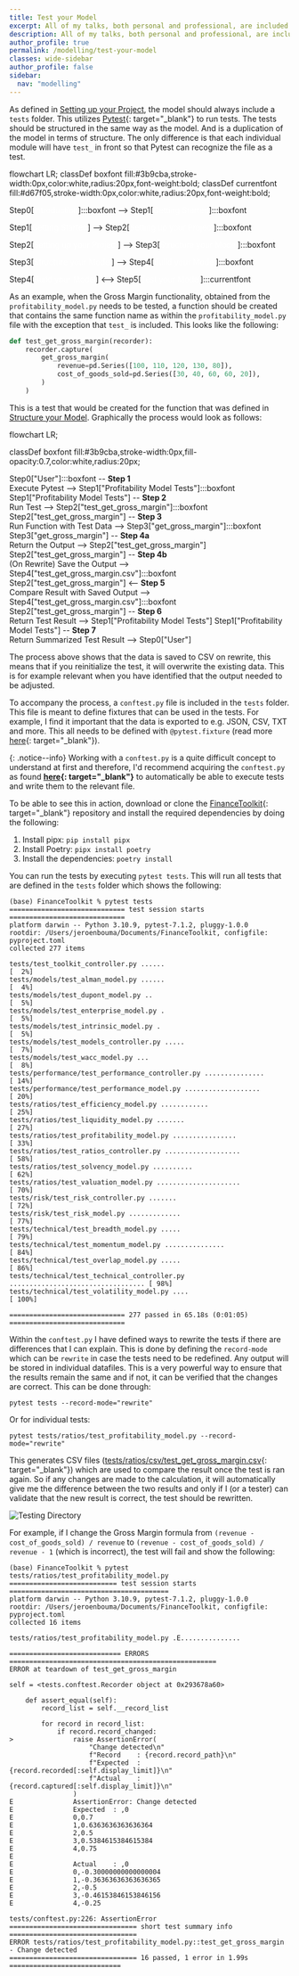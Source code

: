 ```yaml
---
title: Test your Model
excerpt: All of my talks, both personal and professional, are included here. This include presentations at a variety of universities and webinars.
description: All of my talks, both personal and professional, are included here. This include presentations at a variety of universities and webinars.
author_profile: true
permalink: /modelling/test-your-model
classes: wide-sidebar
author_profile: false
sidebar:
  nav: "modelling"
---
```


<script src="https://cdn.jsdelivr.net/npm/mermaid@10.6.0/dist/mermaid.min.js"></script>

As defined in [Setting up your Project](/modelling/setting-up-your-project), the model should always include a `tests` folder. This utilizes [Pytest](https://docs.pytest.org/en/){: target="_blank"} to run tests. The tests should be structured in the same way as the model. And is a duplication of the model in terms of structure. The only difference is that each individual module will have `test_` in front so that Pytest can recognize the file as a test.

<div class="mermaid">
flowchart LR;
classDef boxfont fill:#3b9cba,stroke-width:0px,color:white,radius:20px,font-weight:bold;
classDef currentfont fill:#d67f05,stroke-width:0px,color:white,radius:20px,font-weight:bold;

Step0[<a href="/modelling/introduction" style="color:white;text-decoration:none">Introduction</a>]:::boxfont --> Step1[<a href="/modelling/getting-started" style="color:white;text-decoration:none">Getting Started</a>]:::boxfont

Step1[<a href="/modelling/getting-started" style="color:white;text-decoration:none">Getting Started</a>] --> Step2[<a href="/modelling/setting-up-your-project" style="color:white;text-decoration:none">Setting up your Project</a>]:::boxfont

Step2[<a href="/modelling/setting-up-your-project" style="color:white;text-decoration:none">Setting up your Project</a>] -->  Step3[<a href="/modelling/structure-your-model" style="color:white;text-decoration:none">Structure your Model</a>]:::boxfont

Step3[<a href="/modelling/structure-your-model" style="color:white;text-decoration:none">Structure your Model</a>] --> Step4[<a href="/modelling/build-your-model" style="color:white;text-decoration:none">Build your Model</a>]:::boxfont

Step4[<a href="/modelling/build-your-model" style="color:white;text-decoration:none">Build your Model</a>] <--> Step5[<a href="/modelling/test-your-model" style="color:white;text-decoration:none">Test your Model</a>]:::currentfont
</div>

As an example, when the Gross Margin functionality, obtained from the `profitability_model.py` needs to be tested, a function should be created that contains the same function name as within the `profitability_model.py` file with the exception that `test_` is included. This looks like the following:

```python
def test_get_gross_margin(recorder):
    recorder.capture(
        get_gross_margin(
            revenue=pd.Series([100, 110, 120, 130, 80]),
            cost_of_goods_sold=pd.Series([30, 40, 60, 60, 20]),
        )
    )
```

This is a test that would be created for the function that was defined in [Structure your Model](/modelling/structure-your-model). Graphically the process would look as follows:

<div class="mermaid">
flowchart LR;

classDef boxfont fill:#3b9cba,stroke-width:0px,fill-opacity:0.7,color:white,radius:20px;

Step0["User"]:::boxfont -- <b>Step 1<br></b>Execute Pytest --> Step1["Profitability Model Tests"]:::boxfont
Step1["Profitability Model Tests"] -- <b>Step 2<br></b>Run Test --> Step2["test_get_gross_margin"]:::boxfont
Step2["test_get_gross_margin"] -- <b>Step 3<br></b>Run Function with Test Data --> Step3["get_gross_margin"]:::boxfont
Step3["get_gross_margin"] -- <b>Step 4a<br></b>Return the Output --> Step2["test_get_gross_margin"]
Step2["test_get_gross_margin"] -- <b>Step 4b<br></b> (On Rewrite) Save the Output --> Step4["test_get_gross_margin.csv"]:::boxfont
Step2["test_get_gross_margin"] <-- <b>Step 5<br></b> Compare Result with Saved Output --> Step4["test_get_gross_margin.csv"]:::boxfont
Step2["test_get_gross_margin"] -- <b>Step 6<br></b>Return Test Result --> Step1["Profitability Model Tests"]
Step1["Profitability Model Tests"] -- <b>Step 7<br></b>Return Summarized Test Result --> Step0["User"]
</div>

The process above shows that the data is saved to CSV on rewrite, this means that if you reinitialize the test, it will overwrite the existing data. This is for example relevant when you have identified that the output needed to be adjusted.

To accompany the process, a `conftest.py` file is included in the `tests` folder. This file is meant to define fixtures that can be used in the tests. For example, I find it important that the data is exported to e.g. JSON, CSV, TXT and more. This all needs to be defined with `@pytest.fixture` (read more [here](https://docs.pytest.org/en/6.2.x/fixture.html){: target="_blank"}).

{: .notice--info}
Working with a `conftest.py` is a quite difficult concept to understand at first and therefore, I'd recommend acquiring the `conftest.py` as found **[here](https://github.com/JerBouma/FinanceToolkit/blob/main/tests/conftest.py){: target="_blank"}** to automatically be able to execute tests and write them to the relevant file.

To be able to see this in action, download or clone the [FinanceToolkit](https://github.com/JerBouma/FinanceToolkit){: target="_blank"} repository and install the required dependencies by doing the following:

1. Install pipx: `pip install pipx`
2. Install Poetry: `pipx install poetry`
3. Install the dependencies: `poetry install`

You can run the tests by executing `pytest tests`. This will run all tests that are defined in the `tests` folder which shows the following:

```shell
(base) FinanceToolkit % pytest tests
============================= test session starts =============================
platform darwin -- Python 3.10.9, pytest-7.1.2, pluggy-1.0.0
rootdir: /Users/jeroenbouma/Documents/FinanceToolkit, configfile: pyproject.toml
collected 277 items                                                                                                                                                                   

tests/test_toolkit_controller.py ......                                         [  2%]
tests/models/test_alman_model.py ......                                         [  4%]
tests/models/test_dupont_model.py ..                                            [  5%]
tests/models/test_enterprise_model.py .                                         [  5%]
tests/models/test_intrinsic_model.py .                                          [  5%]
tests/models/test_models_controller.py .....                                    [  7%]
tests/models/test_wacc_model.py ...                                             [  8%]
tests/performance/test_performance_controller.py ...............                [ 14%]
tests/performance/test_performance_model.py ...................                 [ 20%]
tests/ratios/test_efficiency_model.py ............                              [ 25%]
tests/ratios/test_liquidity_model.py .......                                    [ 27%]
tests/ratios/test_profitability_model.py ................                       [ 33%]
tests/ratios/test_ratios_controller.py ...................                      [ 58%]
tests/ratios/test_solvency_model.py ..........                                  [ 62%]
tests/ratios/test_valuation_model.py .....................                      [ 70%]
tests/risk/test_risk_controller.py .......                                      [ 72%]
tests/risk/test_risk_model.py .............                                     [ 77%]
tests/technical/test_breadth_model.py .....                                     [ 79%]
tests/technical/test_momentum_model.py ...............                          [ 84%]
tests/technical/test_overlap_model.py .....                                     [ 86%]
tests/technical/test_technical_controller.py .................................. [ 98%]
tests/technical/test_volatility_model.py ....                                   [ 100%]

============================= 277 passed in 65.18s (0:01:05) =============================
```

Within the `conftest.py` I have defined ways to rewrite the tests if there are differences that I can explain. This is done by defining the `record-mode` which can be `rewrite` in case the tests need to be redefined. Any output will be stored in individual datafiles. This is a very powerful way to ensure that the results remain the same and if not, it can be verified that the changes are correct. This can be done through:

```shell
pytest tests --record-mode="rewrite"
```

Or for individual tests:

```shell
pytest tests/ratios/test_profitability_model.py --record-mode="rewrite"
```

This generates CSV files ([tests/ratios/csv/test_get_gross_margin.csv](https://github.com/JerBouma/FinanceToolkit/blob/main/tests/ratios/csv/test_profitability_model/test_get_gross_margin.csv){: target="_blank"}) which are used to compare the result once the test is ran again. So if any changes are made to the calculation, it will automatically give me the difference between the two results and only if I (or a tester) can validate that the new result is correct, the test should be rewritten.

![Testing Directory](/assets/images/modelling/test-your-model/testing-directory.png)

For example, if I change the Gross Margin formula from `(revenue - cost_of_goods_sold) / revenue` to `(revenue - cost_of_goods_sold) / revenue - 1` (which is incorrect), the test will fail and show the following:

```shell
(base) FinanceToolkit % pytest tests/ratios/test_profitability_model.py 
=========================== test session starts ========================================
platform darwin -- Python 3.10.9, pytest-7.1.2, pluggy-1.0.0
rootdir: /Users/jeroenbouma/Documents/FinanceToolkit, configfile: pyproject.toml
collected 16 items                                                                                                                                                                    

tests/ratios/test_profitability_model.py .E...............

============================ ERRORS ====================================================
ERROR at teardown of test_get_gross_margin

self = <tests.conftest.Recorder object at 0x293678a60>

    def assert_equal(self):
        record_list = self.__record_list
    
        for record in record_list:
            if record.record_changed:
>               raise AssertionError(
                    "Change detected\n"
                    f"Record    : {record.record_path}\n"
                    f"Expected  : {record.recorded[:self.display_limit]}\n"
                    f"Actual    : {record.captured[:self.display_limit]}\n"
                )
E               AssertionError: Change detected
E               Expected  : ,0
E               0,0.7
E               1,0.6363636363636364
E               2,0.5
E               3,0.5384615384615384
E               4,0.75
E               
E               Actual    : ,0
E               0,-0.30000000000000004
E               1,-0.36363636363636365
E               2,-0.5
E               3,-0.46153846153846156
E               4,-0.25

tests/conftest.py:226: AssertionError
================================ short test summary info ================================
ERROR tests/ratios/test_profitability_model.py::test_get_gross_margin - Change detected
================================ 16 passed, 1 error in 1.99s ============================
```
